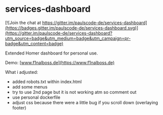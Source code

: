 # services-dashboard
[![Join the chat at https://gitter.im/paulscode-de/services-dashboard](https://badges.gitter.im/paulscode-de/services-dashboard.svg)](https://gitter.im/paulscode-de/services-dashboard?utm_source=badge&utm_medium=badge&utm_campaign=pr-badge&utm_content=badge)

Extended Homer dashboard for personal use.

Demo: [www.f1nalboss.de](https://www.f1nalboss.de)

What i adjusted:

- added robots.txt within index.html
- add some menus
- try to use 2nd page but it is not working atm so comment out
- use personal dockerfile
- adjust css because there were a little bug if you scroll down (overlaying footer)